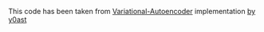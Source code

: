 This code has been taken from [Variational-Autoencoder](http://arxiv.org/pdf/1412.6581.pdf) implementation [by y0ast](https://github.com/y0ast/Variational-Recurrent-Autoencoder)
